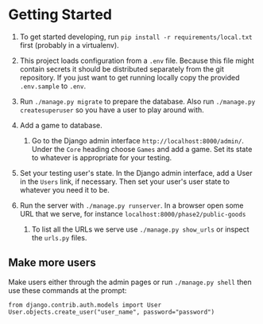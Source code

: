 # Getting Started

1. To get started developing, run `pip install -r requirements/local.txt` first (probably in a virtualenv).

1. This project loads configuration from a `.env` file. Because this file might contain secrets it should be distributed separately from the git repository. If you just want to get running locally copy the provided `.env.sample` to `.env`.

1. Run `./manage.py migrate` to prepare the database. Also run `./manage.py createsuperuser` so you have a user to play around with.

1. Add a game to database.

    1. Go to the Django admin interface `http://localhost:8000/admin/`. Under the `Core` heading choose `Games` and add a game. Set its state to whatever is appropriate for your testing.

1. Set your testing user's state. In the Django admin interface, add a User in the `Users` link, if necessary. Then set your user's user state to whatever you need it to be.

1. Run the server with `./manage.py runserver`. In a browser open some URL that we serve, for instance `localhost:8000/phase2/public-goods`

    1. To list all the URLs we serve use `./manage.py show_urls` or inspect the `urls.py` files.


## Make more users

Make users either through the admin pages or run `./manage.py shell` then use these commands at the prompt:

```
from django.contrib.auth.models import User
User.objects.create_user("user_name", password="password")
```
